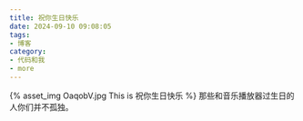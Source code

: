 ```yaml
---
title: 祝你生日快乐
date: 2024-09-10 09:08:05
tags:
- 博客
category:
- 代码和我
- more
---
```

{% asset_img OaqobV.jpg This is 祝你生日快乐 %}
那些和音乐播放器过生日的人你们并不孤独。